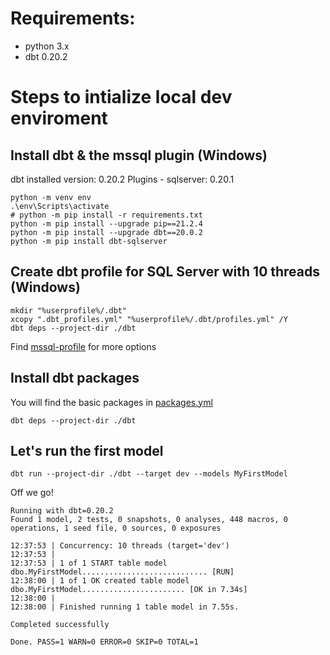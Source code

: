 # Requirements:
- python 3.x
- dbt 0.20.2


# Steps to intialize local dev enviroment

## Install dbt & the mssql plugin (Windows)
dbt installed version: 0.20.2
Plugins - sqlserver: 0.20.1
```
python -m venv env
.\env\Scripts\activate
# python -m pip install -r requirements.txt
python -m pip install --upgrade pip==21.2.4
python -m pip install --upgrade dbt==20.0.2
python -m pip install dbt-sqlserver
```


## Create dbt profile for SQL Server with 10 threads (Windows)
```
mkdir "%userprofile%/.dbt"
xcopy ".dbt_profiles.yml" "%userprofile%/.dbt/profiles.yml" /Y
dbt deps --project-dir ./dbt
```
Find [mssql-profile](https://docs.getdbt.com/reference/warehouse-profiles/mssql-profile) for more options


## Install dbt packages 
You will find the basic packages in [packages.yml](packages.yml)
```
dbt deps --project-dir ./dbt
```

## Let's run the first model
```
dbt run --project-dir ./dbt --target dev --models MyFirstModel
```

Off we go!
```
Running with dbt=0.20.2
Found 1 model, 2 tests, 0 snapshots, 0 analyses, 448 macros, 0 operations, 1 seed file, 0 sources, 0 exposures

12:37:53 | Concurrency: 10 threads (target='dev')
12:37:53 | 
12:37:53 | 1 of 1 START table model dbo.MyFirstModel............................ [RUN]
12:38:00 | 1 of 1 OK created table model dbo.MyFirstModel....................... [OK in 7.34s]
12:38:00 | 
12:38:00 | Finished running 1 table model in 7.55s.

Completed successfully

Done. PASS=1 WARN=0 ERROR=0 SKIP=0 TOTAL=1
```